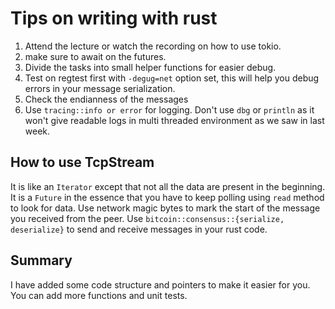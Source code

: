 # Tips on writing with rust

1. Attend the lecture or watch the recording on how to use tokio.
1. make sure to await on the futures.
1. Divide the tasks into small helper functions for easier debug.
1. Test on regtest first with `-degug=net` option set, this will help you debug errors in your message serialization.
1. Check the endianness of the messages
1. Use `tracing::info or error` for logging. Don't use `dbg` or `println` as it won't give readable logs in multi threaded environment as we saw in last week.

## How to use TcpStream

It is like an `Iterator` except that not all the data are present in the beginning.
It is a `Future` in the essence that you have to keep polling using `read` method to look for data.
Use network magic bytes to mark the start of the message you received from the peer.
Use `bitcoin::consensus::{serialize, deserialize}` to send and receive messages in your rust code.


## Summary

I have added some code structure and pointers to make it easier for you.
You can add more functions and unit tests.
